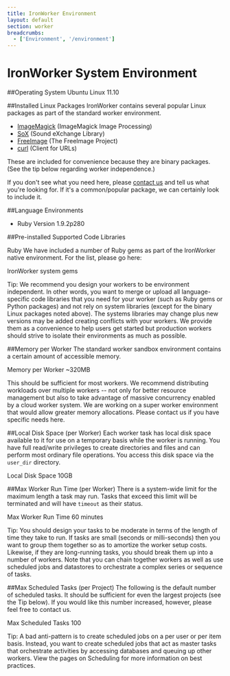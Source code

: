 ```yaml
---
title: IronWorker Environment
layout: default
section: worker
breadcrumbs:
  - ['Environment', '/environment']
---
```

# IronWorker System Environment

##Operating System
Ubuntu Linux 11.10

##Installed Linux Packages
IronWorker contains several popular Linux packages as part of the standard worker environment.

* [ImageMagick](http://www.imagemagick.org/) (ImageMagick Image Processing)
* [SoX](http://sox.sourceforge.net/) (Sound eXchange Library)
* [FreeImage](http://freeimage.sourceforge.net/) (The FreeImage Project)
* [curl](http://curl.haxx.se/) (Client for URLs)

These are included for convenience because they are binary packages. (See the tip below regarding worker independence.) 

If you don't see what you need here, please [contact us](http://support.iron.io/customer/portal/emails/new) and tell us what you're looking for. If it's a common/popular package, we can certainly look to include it.

##Language Environments

* Ruby Version 1.9.2p280

##Pre-installed Supported Code Libraries

Ruby
We have included a number of Ruby gems as part of the IronWorker native environment. For the list, please go here:

   IronWorker system gems

Tip:
We recommend you design your workers to be environment independent. In other words, you want to merge or upload  all language-specific code libraries that you need for your worker  (such as Ruby gems or Python packages) and not rely on system libraries (except for the binary Linux packages noted above). The systems libraries may change plus new versions may be added creating conflicts with your workers. We provide them as a convenience to help users get started but production workers should strive to isolate their environments as much as possible.

##Memory per Worker
The standard worker sandbox environment contains a certain amount of accessible memory.

Memory per Worker
~320MB 

This should be sufficient for most workers. We recommend distributing workloads over multiple workers -- not only for better resource management but also to take advantage of massive concurrency enabled by a cloud worker system. We are working on a super worker environment that would allow greater memory allocations. Please contact us if you have specific needs here.

##Local Disk Space (per Worker)
Each worker task has local disk space available to it for use on a temporary basis while the worker is running. You have full read/write privileges to create directories and files and can perform most ordinary file operations. You access this disk space via the `user_dir` directory.

Local Disk Space
10GB


##Max Worker Run Time (per Worker)
There is a system-wide limit for the maximum length a task may run. Tasks that exceed this limit will be terminated and will have `timeout` as their status. 

Max Worker Run Time
60 minutes

Tip: You should design your tasks to be moderate in terms of the length of time they take to run. If tasks are small (seconds or milli-seconds) then you want to group them together so as to amortize the worker setup costs. Likewise, if they are long-running tasks, you should break them up into a number of workers. Note that you can chain together workers as well as use scheduled jobs and datastores to orchestrate a complex series or sequence of tasks.

##Max Scheduled Tasks (per Project)
The following is the default number of scheduled tasks. It should be sufficient for even the largest projects (see the Tip below). If you would like this number increased, however, please feel free to contact us.

Max Scheduled Tasks
100

Tip: A bad anti-pattern is to create scheduled jobs on a per user or per item basis. Instead, you want to create scheduled jobs that act as master tasks that orchestrate activities by accessing databases and queuing up other workers. View the pages on Scheduling for more information on best practices.


